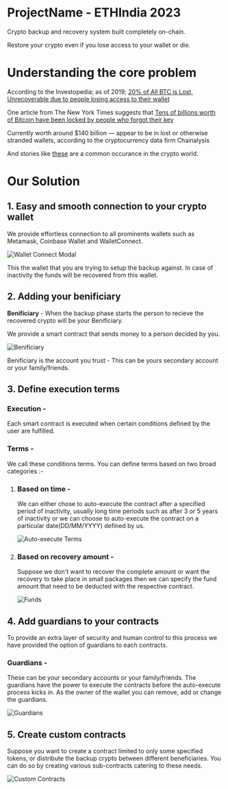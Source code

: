 # ProjectName - ETHIndia 2023
Crypto backup and recovery system built completely on-chain.

Restore your crypto even if you lose access to your wallet or die.

# Understanding the core problem
According to the Investopedia; as of 2019; [20% of All BTC is Lost, Unrecoverable due to people losing access to their wallet](https://www.investopedia.com/news/20-all-btc-lost-unrecoverable-study-shows/)

One article from The New York Times suggests that [Tens of billions worth of Bitcoin have been locked by people who forgot their key](https://www.nytimes.com/2021/01/13/business/tens-of-billions-worth-of-bitcoin-have-been-locked-by-people-who-forgot-their-key.html)

Currently worth around $140 billion — appear to be in lost or otherwise stranded wallets, according to the cryptocurrency data firm Chainalysis

And stories like [these](https://dailyhodl.com/2023/11/07/banker-loses-access-to-450000000-worth-of-ethereum-eth-after-misplacing-wallet-keys-report/) are a common occurance in the crypto world.

# Our Solution
## 1. **Easy and smooth connection to your crypto wallet**
   
   We provide effortless connection to all prominents wallets such as Metamask, Coinbase Wallet and WalletConnect.
   
   ![Wallet Connect Modal](https://github.com/PrakharSingh0908/ETHIndia/assets/102904893/5345ae22-6562-4fb2-801f-cbb487c58272)
   
   This the wallet that you are trying to setup the backup against. In case of inactivity the funds will be recovered from this wallet.

## 2. **Adding your benificiary**

   **Benificiary** - When the backup phase starts the person to recieve the recovered crypto will be your Benificiary.

   We provide a smart contract that sends money to a person decided by you.
   
   ![Benificiary](https://github.com/PrakharSingh0908/ETHIndia/assets/102904893/ed4e9a7e-aa72-4b15-99c0-bd713dd056f4)

   Benificiary is the account you trust - This can be yours secondary account or your family/friends.

## 3. **Define execution terms**
   ### **Execution** - 
   Each smart contract is executed when certain conditions defined by the user are fulfilled.
   
   ### **Terms** - 
   We call these conditions terms. You can define terms based on two broad categories :-

   1. ### Based on time -
      We can either chose to auto-execute the contract after a specified period of inactivity, usually long time periods such as after 3 or 5 years of inactivity or we can choose to auto-execute the contract on a particular date(DD/MM/YYYY) defined by us.
      
      ![Auto-execute Terms](https://github.com/PrakharSingh0908/ETHIndia/assets/102904893/6ec210a3-dea8-45c0-8155-3da87cca3240)

   3. ### Based on recovery amount -
      Suppose we don't want to recover the complete amount or want the recovery to take place in small packages then we can specify the fund amount that need to be deducted with the respective contract.

      ![Funds](https://github.com/PrakharSingh0908/ETHIndia/assets/102904893/ae7cbad2-7610-411e-a383-943a089042b6)

## 4. **Add guardians to your contracts**
   To provide an extra layer of security and human control to this process we have provided the option of guardians to each contracts.
   
   ### Guardians - 
   These can be your secondary accounts or your family/friends. The guardians have the power to execute the contracts before the auto-execute process kicks in. As the owner of the wallet you can remove, add or change the guardians.

   ![Guardians](https://github.com/PrakharSingh0908/ETHIndia/assets/102904893/67385bfe-79dd-4f54-8a79-fa4f8e17e0f8)

## 5. **Create custom contracts**
   Suppose you want to create a contract limited to only some specified tokens, or distribute the backup crypto between different beneficiaries. You can do so by creating various sub-contracts catering to these needs.

   ![Custom Contracts](https://github.com/PrakharSingh0908/ETHIndia/assets/102904893/2833008b-1aff-426e-ad7e-e3822d44bd94)

